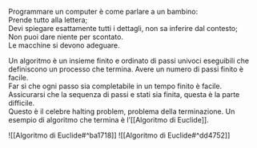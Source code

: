 Programmare un computer è come parlare a un bambino:  
Prende tutto alla lettera;  
Devi spiegare esattamente tutti i dettagli, non sa inferire dal contesto;  
Non puoi dare niente per scontato.  
Le macchine si devono adeguare.

Un algoritmo è un insieme finito e ordinato di passi univoci eseguibili che definiscono un processo che termina.
Avere un numero di passi finito è facile.  
Far sì che ogni passo sia completabile in un tempo finito è facile.  
Assicurarsi che la sequenza di passi e stati sia finita, questa è la parte difficile.  
Questo è il celebre halting problem, problema della terminazione.
Un esempio di algoritmo che termina è l’[[Algoritmo di Euclide]].

![[Algoritmo di Euclide#^ba1718]]
![[Algoritmo di Euclide#^dd4752]]